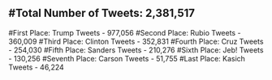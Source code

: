 #Total Number of Tweets: 2,381,517 
---
#First Place: Trump Tweets - 977,056
#Second Place: Rubio Tweets - 360,009
#Third Place: Clinton Tweets - 352,831
#Fourth Place: Cruz Tweets - 254,030
#Fifth Place: Sanders Tweets - 210,276
#Sixth Place: Jeb! Tweets - 130,256
#Seventh Place: Carson Tweets - 51,755
#Last Place: Kasich Tweets - 46,224

